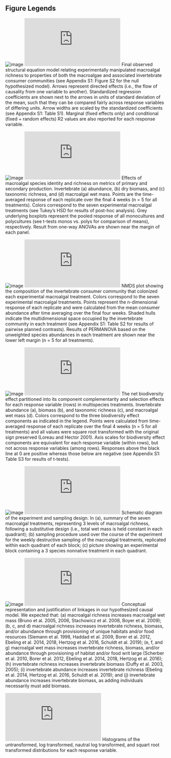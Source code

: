 ## Figure Legends

![image](https://user-images.githubusercontent.com/11825056/167866985-0133bb6f-d997-425d-a81e-77e5c0401ff2.png)
[![Figure_1.pdf](https://github.com/apramus/seaweed-biodiversity-effects/blob/main/figures/Figure_1.pdf)](https://github.com/apramus/seaweed-biodiversity-effects/blob/main/figures/Figure_1.pdf) Final observed structural equation model relating experimentally manipulated macroalgal richness to properties of both the macroalgae and associated invertebrate consumer communities (see Appendix S1: Figure S2 for the null hypothesized model). Arrows represent directed effects (i.e., the flow of causality from one variable to another). Standardized regression coefficients are shown next to the arrows in units of standard deviation of the mean, such that they can be compared fairly across response variables of differing units. Arrow widths are scaled by the standardized coefficients (see Appendix S1: Table S1). Marginal (fixed effects only) and conditional (fixed + random effects) R2 values are also reported for each response variable. 

![image](https://user-images.githubusercontent.com/11825056/170784878-99a5e83a-7615-4866-8a59-8b78b742133b.png)
[![Figure_2.pdf](https://github.com/apramus/seaweed-biodiversity-effects/blob/main/figures/Figure_2.pdf)](https://github.com/apramus/seaweed-biodiversity-effects/blob/main/figures/Figure_2.pdf) Effects of macroalgal species identity and richness on metrics of primary and secondary production. Invertebrate (a) abundance, (b) dry biomass, and (c) taxonomic richness, and (d) macroalgal wet mass. Points are the time-averaged response of each replicate over the final 4 weeks (n = 5 for all treatments). Colors correspond to the seven experimental macroalgal treatments (see Tukey’s HSD for results of post-hoc analysis). Grey underlying boxplots represent the pooled response of all monocultures and polycultures (see t-tests monos vs. polys for comparison of means), respectively. Result from one-way ANOVAs are shown near the margin of each panel.

![image](https://user-images.githubusercontent.com/11825056/167867379-08b50cee-4619-4db9-bd27-230ac9013769.png)
[![Figure_3.pdf](https://github.com/apramus/seaweed-biodiversity-effects/blob/main/figures/Figure_3.pdf)](https://github.com/apramus/seaweed-biodiversity-effects/blob/main/figures/Figure_3.pdf) NMDS plot showing the composition of the invertebrate consumer community that colonized each experimental macroalgal treatment. Colors correspond to the seven experimental macroalgal treatments. Points represent the n-dimensional response of each replicate and were calculated from the mean consumer abundance after time averaging over the final four weeks. Shaded hulls indicate the multidimensional space occupied by the invertebrate community in each treatment (see Appendix S1: Table S2 for results of pairwise planned contrasts). Results of PERMANOVA based on the unweighted species abundances in each treatment are shown near the lower left margin (n = 5 for all treatments).

![image](https://user-images.githubusercontent.com/11825056/167867480-1c80b5fc-592f-4023-a4dc-97d3c44a5bcf.png)
[![Figure_4.pdf](https://github.com/apramus/seaweed-biodiversity-effects/blob/main/figures/Figure_4.pdf)](https://github.com/apramus/seaweed-biodiversity-effects/blob/main/figures/Figure_4.pdf) The net biodiversity effect partitioned into its component complementarity and selection effects for each response variable (rows) in multispecies treatments. Invertebrate abundance (a), biomass (b), and taxonomic richness (c), and macroalgal wet mass (d). Colors correspond to the three biodiversity effect components as indicated in the legend. Points were calculated from time-averaged response of each replicate over the final 4 weeks (n = 5 for all treatments) and all values were square root transformed with the original sign preserved (Loreau and Hector 2001). Axis scales for biodiversity effect components are equivalent for each response variable (within rows), but not across response variables (among rows). Responses above the black line at 0 are positive whereas those below are negative (see Appendix S1: Table S3 for results of t-tests).

![image](https://user-images.githubusercontent.com/11825056/167867729-370f8b90-b980-40c2-9e7b-a63b0c895aef.png)
[![Figure_S1.pdf](https://github.com/apramus/seaweed-biodiversity-effects/blob/main/figures/Figure_S1.pdf)](https://github.com/apramus/seaweed-biodiversity-effects/blob/main/figures/Figure_S1.pdf) Schematic diagram of the experiment and sampling design. In (a), summary of the seven macroalgal treatments, representing 3 levels of macroalgal richness, following a substitutive design (i.e., total wet mass is held constant in each quadrant); (b) sampling procedure used over the course of the experiment for the weekly destructive sampling of the macroalgal treatments, replicated within each quadrant of each block; (c) picture showing an experimental block containing a 3 species nonnative treatment in each quadrant.

![image](https://user-images.githubusercontent.com/11825056/167867809-a86a357a-20d1-4785-8901-9e6e0ed2c2eb.png)
[![Figure_S2.pdf](https://github.com/apramus/seaweed-biodiversity-effects/blob/main/figures/Figure_S2.pdf)](https://github.com/apramus/seaweed-biodiversity-effects/blob/main/figures/Figure_S2.pdf) Conceptual representation and justification of linkages in our hypothesized causal model. We expected that: (a) macroalgal richness increases macroalgal wet mass (Bruno et al. 2005, 2006, Stachowicz et al. 2008, Boyer et al. 2009); (b, c, and d) macroalgal richness increases invertebrate richness, biomass, and/or abundance through provisioning of unique habitats and/or food resources (Siemann et al. 1998, Haddad et al. 2009, Borer et al. 2012, Ebeling et al. 2014, 2018, Hertzog et al. 2016, Schuldt et al. 2019); (e, f, and g) macroalgal wet mass increases invertebrate richness, biomass, and/or abundance through provisioning of habitat and/or food writ large (Scherber et al. 2010, Borer et al. 2012, Ebeling et al. 2014, 2018, Hertzog et al. 2016); (h) invertebrate richness increases invertebrate biomass (Duffy et al. 2003, 2005); (i) invertebrate abundance increases invertebrate richness (Ebeling et al. 2014, Hertzog et al. 2016, Schuldt et al. 2019); and (j) invertebrate abundance increases invertebrate biomass, as adding individuals necessarily must add biomass.

[![histograms-of-response-distributions.pdf](https://github.com/apramus/seaweed-biodiversity-effects/blob/main/figures/histograms-of-response-distributions.pdf)](https://github.com/apramus/seaweed-biodiversity-effects/blob/main/figures/histograms-of-response-distributions.pdf) Histograms of the untransformed, log transformed, nautral log transformed, and squart root transformed distributions for each response variable.

